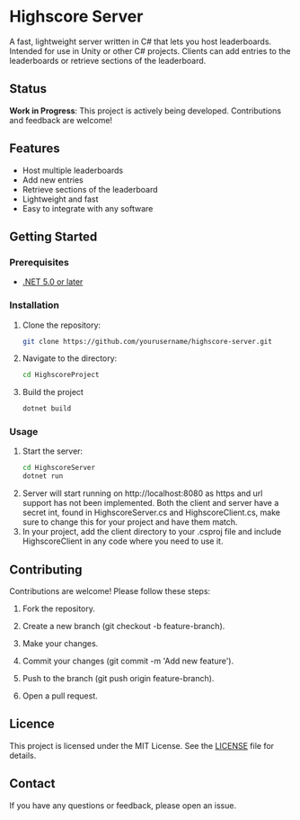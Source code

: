 # Highscore Server

A fast, lightweight server written in C# that lets you host leaderboards. Intended for use in Unity or other C# projects. Clients can add entries to the leaderboards or retrieve sections of the leaderboard.

## Status

**Work in Progress**: This project is actively being developed. Contributions and feedback are welcome!

## Features

- Host multiple leaderboards
- Add new entries
- Retrieve sections of the leaderboard
- Lightweight and fast
- Easy to integrate with any software

## Getting Started

### Prerequisites

- [.NET 5.0 or later](https://dotnet.microsoft.com/download)

### Installation

1. Clone the repository:
   ```sh
   git clone https://github.com/yourusername/highscore-server.git
   
2. Navigate to the directory:
   ```sh
   cd HighscoreProject
   
3. Build the project
   ```sh
   dotnet build

### Usage

1. Start the server:
   ```sh
   cd HighscoreServer
   dotnet run
   
2. Server will start running on http://localhost:8080 as https and url support has not been implemented. Both the client and server have a secret int, found in HighscoreServer.cs and HighscoreClient.cs, make sure to change this for your project and have them match.
3. In your project, add the client directory to your .csproj file and include HighscoreClient in any code where you need to use it.

## Contributing
Contributions are welcome! Please follow these steps:

1. Fork the repository.

2. Create a new branch (git checkout -b feature-branch).

3. Make your changes.

4. Commit your changes (git commit -m 'Add new feature').

5. Push to the branch (git push origin feature-branch).

6. Open a pull request.

## Licence
This project is licensed under the MIT License. See the [LICENSE](LICENCE) file for details.

## Contact
If you have any questions or feedback, please open an issue.
